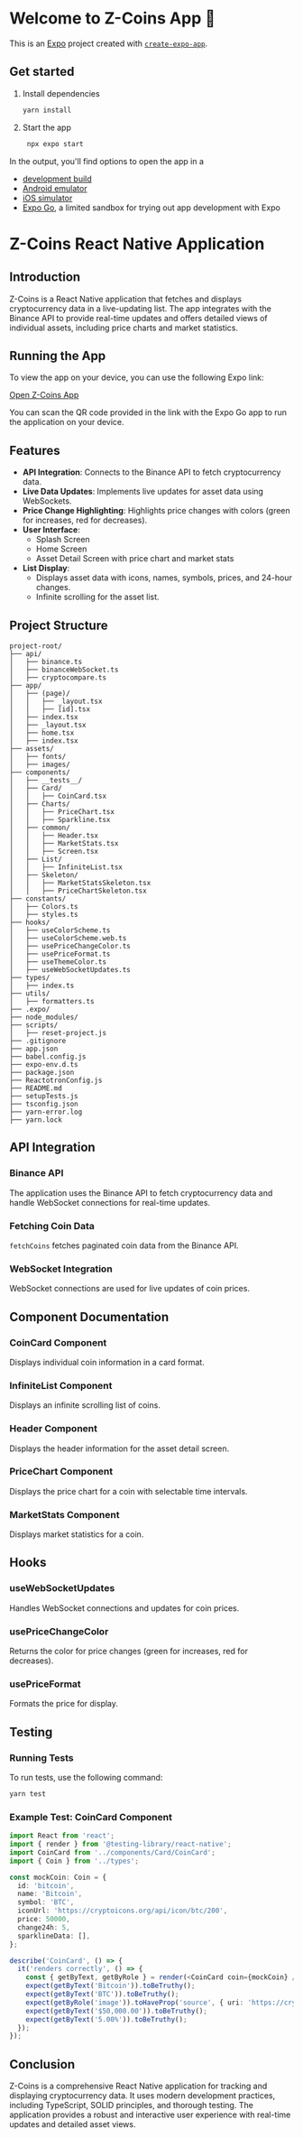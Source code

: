 # Welcome to Z-Coins App 👋

This is an [Expo](https://expo.dev) project created with [`create-expo-app`](https://www.npmjs.com/package/create-expo-app).

## Get started

1. Install dependencies

   ```bash
   yarn install
   ```

2. Start the app

   ```bash
    npx expo start
   ```

In the output, you'll find options to open the app in a

- [development build](https://docs.expo.dev/develop/development-builds/introduction/)
- [Android emulator](https://docs.expo.dev/workflow/android-studio-emulator/)
- [iOS simulator](https://docs.expo.dev/workflow/ios-simulator/)
- [Expo Go](https://expo.dev/go), a limited sandbox for trying out app development with Expo


# Z-Coins React Native Application

## Introduction

Z-Coins is a React Native application that fetches and displays cryptocurrency data in a live-updating list. The app integrates with the Binance API to provide real-time updates and offers detailed views of individual assets, including price charts and market statistics.

## Running the App

To view the app on your device, you can use the following Expo link:

[Open Z-Coins App](https://expo.dev/preview/update?message=chore%3A%20Publish%20App&updateRuntimeVersion=1.0.0&createdAt=2024-07-21T21%3A49%3A52.363Z&slug=exp&projectId=1b76e6e4-7c6d-40a4-b08d-ec2575d267d1&group=90c098d2-5cd9-456f-a9d5-2d313cc774d1)

You can scan the QR code provided in the link with the Expo Go app to run the application on your device.

## Features

- **API Integration**: Connects to the Binance API to fetch cryptocurrency data.
- **Live Data Updates**: Implements live updates for asset data using WebSockets.
- **Price Change Highlighting**: Highlights price changes with colors (green for increases, red for decreases).
- **User Interface**:
  - Splash Screen
  - Home Screen
  - Asset Detail Screen with price chart and market stats
- **List Display**:
  - Displays asset data with icons, names, symbols, prices, and 24-hour changes.
  - Infinite scrolling for the asset list.

## Project Structure

```plaintext
project-root/
├── api/
│   ├── binance.ts
│   ├── binanceWebSocket.ts
│   ├── cryptocompare.ts
├── app/
│   ├── (page)/
│   │   ├── _layout.tsx
│   │   ├── [id].tsx
│   ├── index.tsx
│   ├── _layout.tsx
│   ├── home.tsx
│   ├── index.tsx
├── assets/
│   ├── fonts/
│   ├── images/
├── components/
│   ├── __tests__/
│   ├── Card/
│   │   ├── CoinCard.tsx
│   ├── Charts/
│   │   ├── PriceChart.tsx
│   │   ├── Sparkline.tsx
│   ├── common/
│   │   ├── Header.tsx
│   │   ├── MarketStats.tsx
│   │   ├── Screen.tsx
│   ├── List/
│   │   ├── InfiniteList.tsx
│   ├── Skeleton/
│   │   ├── MarketStatsSkeleton.tsx
│   │   ├── PriceChartSkeleton.tsx
├── constants/
│   ├── Colors.ts
│   ├── styles.ts
├── hooks/
│   ├── useColorScheme.ts
│   ├── useColorScheme.web.ts
│   ├── usePriceChangeColor.ts
│   ├── usePriceFormat.ts
│   ├── useThemeColor.ts
│   ├── useWebSocketUpdates.ts
├── types/
│   ├── index.ts
├── utils/
│   ├── formatters.ts
├── .expo/
├── node_modules/
├── scripts/
│   ├── reset-project.js
├── .gitignore
├── app.json
├── babel.config.js
├── expo-env.d.ts
├── package.json
├── ReactotronConfig.js
├── README.md
├── setupTests.js
├── tsconfig.json
├── yarn-error.log
├── yarn.lock
```

## API Integration

### Binance API

The application uses the Binance API to fetch cryptocurrency data and handle WebSocket connections for real-time updates.

### Fetching Coin Data

`fetchCoins` fetches paginated coin data from the Binance API.

### WebSocket Integration

WebSocket connections are used for live updates of coin prices.

## Component Documentation

### CoinCard Component

Displays individual coin information in a card format.

### InfiniteList Component

Displays an infinite scrolling list of coins.

### Header Component

Displays the header information for the asset detail screen.

### PriceChart Component

Displays the price chart for a coin with selectable time intervals.

### MarketStats Component

Displays market statistics for a coin.

## Hooks

### useWebSocketUpdates

Handles WebSocket connections and updates for coin prices.

### usePriceChangeColor

Returns the color for price changes (green for increases, red for decreases).

### usePriceFormat

Formats the price for display.

## Testing

### Running Tests

To run tests, use the following command:

```bash
yarn test
```

### Example Test: CoinCard Component

```typescript
import React from 'react';
import { render } from '@testing-library/react-native';
import CoinCard from '../components/Card/CoinCard';
import { Coin } from '../types';

const mockCoin: Coin = {
  id: 'bitcoin',
  name: 'Bitcoin',
  symbol: 'BTC',
  iconUrl: 'https://cryptoicons.org/api/icon/btc/200',
  price: 50000,
  change24h: 5,
  sparklineData: [],
};

describe('CoinCard', () => {
  it('renders correctly', () => {
    const { getByText, getByRole } = render(<CoinCard coin={mockCoin} />);
    expect(getByText('Bitcoin')).toBeTruthy();
    expect(getByText('BTC')).toBeTruthy();
    expect(getByRole('image')).toHaveProp('source', { uri: 'https://cryptoicons.org/api/icon/btc/200' });
    expect(getByText('$50,000.00')).toBeTruthy();
    expect(getByText('5.00%')).toBeTruthy();
  });
});
```

## Conclusion

Z-Coins is a comprehensive React Native application for tracking and displaying cryptocurrency data. It uses modern development practices, including TypeScript, SOLID principles, and thorough testing. The application provides a robust and interactive user experience with real-time updates and detailed asset views.
